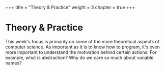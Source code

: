 +++
title = "Theory & Practice"
weight = 3
chapter = true
+++

# Theory & Practice

This week's focus is primarily on some of the more theoretical aspects of computer science. As important as it is to know how to program, it's even more important to understand the motivation behind certain actions. For example, what is abstraction? Why do we care so much about variable names?